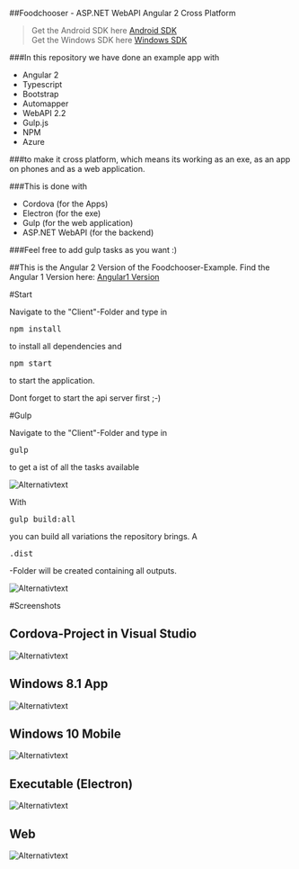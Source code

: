 ##Foodchooser - ASP.NET WebAPI Angular 2 Cross Platform 

> Get the Android SDK here [Android SDK](https://developer.android.com/sdk/index.html/ "Android SDK")  
> Get the Windows SDK here [Windows SDK](https://developer.microsoft.com/en-us/windows/downloads/windows-10-sdk "Windows SDK")


###In this repository we have done an example app with 

* Angular 2
* Typescript
* Bootstrap
* Automapper
* WebAPI 2.2
* Gulp.js
* NPM 
* Azure

###to make it cross platform, which means its working as an exe, as an app on phones and as a web application.

###This is done with

* Cordova (for the Apps)
* Electron (for the exe)
* Gulp (for the web application)
* ASP.NET WebAPI (for the backend)

###Feel free to add gulp tasks as you want :)

##This is the Angular 2 Version of the Foodchooser-Example. Find the Angular 1 Version here: [Angular1 Version](https://github.com/FabianGosebrink/ASPNET-Foodchooser-Cross-Platform-Angular1 "Foodchooser - ASP.NET WebAPI AngularJs Cross Platform")

#Start

Navigate to the "Client"-Folder and type in <pre>npm install</pre> to install all dependencies and <pre>npm start</pre> to start the application.

Dont forget to start the api server first ;-)

#Gulp

Navigate to the "Client"-Folder and type in <pre>gulp</pre> to get a ist of all the tasks available

![Alternativtext](_gitAssets/gulpTasks.png "GulpTasks")

With <pre>gulp build:all</pre> you can build all variations the repository brings. A <pre>.dist</pre>-Folder will be created containing all outputs.

![Alternativtext](_gitAssets/distFolder.png "DistFolder")

#Screenshots

## Cordova-Project in Visual Studio
![Alternativtext](_gitAssets/cordova.png "Cordova")

## Windows 8.1 App
![Alternativtext](_gitAssets/win81.png "Windows81")

## Windows 10 Mobile
![Alternativtext](_gitAssets/winMobile.png "WinMobile")

## Executable (Electron)
![Alternativtext](_gitAssets/electron.png "Electron")

## Web
![Alternativtext](_gitAssets/web.png "Web")

